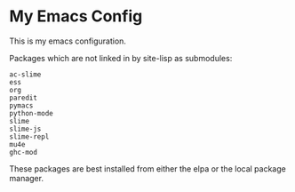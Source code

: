 # My Emacs Config

This is my emacs configuration.

Packages which are not linked in by site-lisp as submodules:

    ac-slime
    ess
    org
    paredit
    pymacs
    python-mode
    slime
    slime-js
    slime-repl
    mu4e
    ghc-mod

These packages are best installed from either the elpa or the local
package manager.